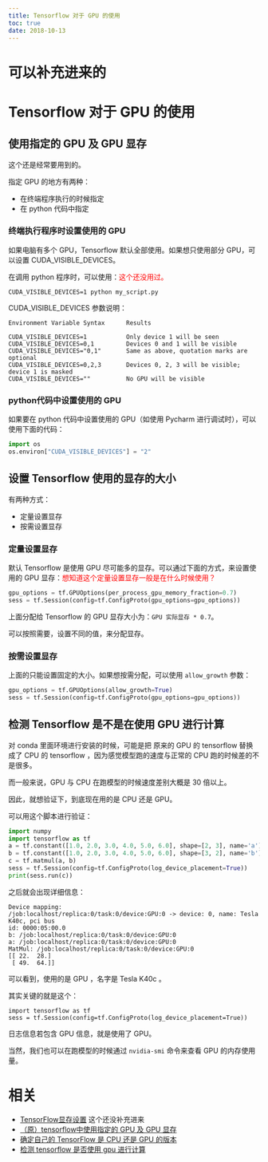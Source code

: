```yaml
---
title: Tensorflow 对于 GPU 的使用
toc: true
date: 2018-10-13
---
```

# 可以补充进来的

# Tensorflow 对于 GPU 的使用

## 使用指定的 GPU 及 GPU 显存

这个还是经常要用到的。

指定 GPU 的地方有两种：

- 在终端程序执行的时候指定
- 在 python 代码中指定

### 终端执行程序时设置使用的 GPU

如果电脑有多个 GPU，Tensorflow 默认全部使用。如果想只使用部分 GPU，可以设置 CUDA_VISIBLE_DEVICES。


在调用 python 程序时，可以使用：<span style="color:red;">这个还没用过。</span>

```
CUDA_VISIBLE_DEVICES=1 python my_script.py
```


CUDA_VISIBLE_DEVICES 参数说明：

```
Environment Variable Syntax      Results

CUDA_VISIBLE_DEVICES=1           Only device 1 will be seen
CUDA_VISIBLE_DEVICES=0,1         Devices 0 and 1 will be visible
CUDA_VISIBLE_DEVICES="0,1"       Same as above, quotation marks are optional
CUDA_VISIBLE_DEVICES=0,2,3       Devices 0, 2, 3 will be visible; device 1 is masked
CUDA_VISIBLE_DEVICES=""          No GPU will be visible
```

### python代码中设置使用的 GPU

如果要在 python 代码中设置使用的 GPU（如使用 Pycharm 进行调试时），可以使用下面的代码：

```python
import os
os.environ["CUDA_VISIBLE_DEVICES"] = "2"
```





## 设置 Tensorflow 使用的显存的大小

有两种方式：

- 定量设置显存
- 按需设置显存


### 定量设置显存

默认 Tensorflow 是使用 GPU 尽可能多的显存。可以通过下面的方式，来设置使用的 GPU 显存：<span style="color:red;">想知道这个定量设置显存一般是在什么时候使用？</span>

```python
gpu_options = tf.GPUOptions(per_process_gpu_memory_fraction=0.7)
sess = tf.Session(config=tf.ConfigProto(gpu_options=gpu_options))
```

上面分配给 Tensorflow 的 GPU 显存大小为：`GPU 实际显存 * 0.7`。

可以按照需要，设置不同的值，来分配显存。


### 按需设置显存

上面的只能设置固定的大小。如果想按需分配，可以使用 `allow_growth` 参数：

```python
gpu_options = tf.GPUOptions(allow_growth=True)
sess = tf.Session(config=tf.ConfigProto(gpu_options=gpu_options))
```




## 检测 Tensorflow 是不是在使用 GPU 进行计算

对 conda 里面环境进行安装的时候，可能是把 原来的 GPU 的 tensorflow 替换成了 CPU 的 tensorflow ，因为感觉模型跑的速度与正常的 CPU 跑的时候差的不是很多。

而一般来说，GPU 与 CPU 在跑模型的时候速度差别大概是 30 倍以上。

因此，就想验证下，到底现在用的是 CPU 还是 GPU。

可以用这个脚本进行验证：



```python
import numpy
import tensorflow as tf
a = tf.constant([1.0, 2.0, 3.0, 4.0, 5.0, 6.0], shape=[2, 3], name='a')
b = tf.constant([1.0, 2.0, 3.0, 4.0, 5.0, 6.0], shape=[3, 2], name='b')
c = tf.matmul(a, b)
sess = tf.Session(config=tf.ConfigProto(log_device_placement=True))
print(sess.run(c))
```

之后就会出现详细信息：

```
Device mapping:
/job:localhost/replica:0/task:0/device:GPU:0 -> device: 0, name: Tesla K40c, pci bus
id: 0000:05:00.0
b: /job:localhost/replica:0/task:0/device:GPU:0
a: /job:localhost/replica:0/task:0/device:GPU:0
MatMul: /job:localhost/replica:0/task:0/device:GPU:0
[[ 22.  28.]
 [ 49.  64.]]
```

可以看到，使用的是 GPU ，名字是 Tesla K40c 。

其实关键的就是这个：

```
import tensorflow as tf
sess = tf.Session(config=tf.ConfigProto(log_device_placement=True))
```


日志信息若包含 GPU 信息，就是使用了 GPU。

当然，我们也可以在跑模型的时候通过 `nvidia-smi` 命令来查看 GPU 的内存使用量。





# 相关


- [TensorFlow显存设置](https://theqihao.github.io/2017/08/03/TensorFlow%E6%98%BE%E5%AD%98%E8%AE%BE%E7%BD%AE/) 这个还没补充进来
- [（原）tensorflow中使用指定的 GPU 及 GPU 显存](https://www.cnblogs.com/darkknightzh/p/6591923.html)
- [确定自己的 TensorFlow 是 CPU 还是 GPU 的版本](https://blog.csdn.net/Zlase/article/details/79261348)
- [检测 tensorflow 是否使用 gpu 进行计算](https://blog.csdn.net/castle_cc/article/details/78389082)
